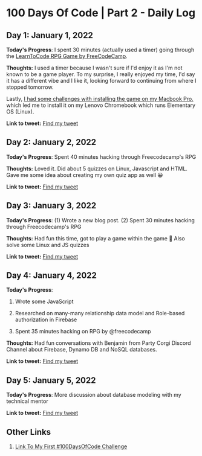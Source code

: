 # 100 Days Of Code | Part 2 - Daily Log

## Day 1: January 1, 2022

**Today's Progress**: I spent 30 minutes (actually used a timer) going through the [LearnToCode RPG Game by FreeCodeCamp](https://www.freecodecamp.org/news/2022-become-a-dev-new-years-resolution-challenge/).

**Thoughts:** I used a timer because I wasn't sure if I'd enjoy it as I'm not known to be a game player. To my surprise, I really enjoyed my time, I'd say it has a different vibe and I like it, looking forward to continuing from where I stopped tomorrow.

Lastly, [I had some challenges with installing the game on my Macbook Pro.](https://itch.io/profile/godswillumukoro) which led me to install it on my Lenovo Chromebook which runs Elementary OS (Linux).

**Link to tweet:** [Find my tweet](https://twitter.com/umuks_/status/1477339697806516229?s=20)



## Day 2: January 2, 2022

**Today's Progress**: Spent 40 minutes hacking through Freecodecamp's RPG

**Thoughts:** Loved it. Did about 5 quizzes on Linux, Javascript and HTML. Gave me some idea about creating my own quiz app as well 😀

**Link to tweet:** [Find my tweet](https://twitter.com/umuks_/status/1477723807062364164?s=20)



## Day 3: January 3, 2022

**Today's Progress**: (1) Wrote a new blog post. (2) Spent 30 minutes hacking through Freecodecamp's RPG

**Thoughts:** Had fun this time, got to play a game within the game 🤯 Also solve some Linux and JS quizzes

**Link to tweet:** [Find my tweet](https://twitter.com/umuks_/status/1478119219392884737?s=20)



## Day 4: January 4, 2022

**Today's Progress**:

1. Wrote some JavaScript

2. Researched on many-many relationship data model and Role-based authorization in Firebase

3. Spent 35 minutes hacking on RPG by @freecodecamp

**Thoughts:** Had fun conversations with Benjamin from Party Corgi Discord Channel about Firebase, Dynamo DB and NoSQL databases.

**Link to tweet:** [Find my tweet](https://twitter.com/umuks_/status/1478494076127354884?s=20)



## Day 5: January 5, 2022

**Today's Progress**: More discussion about database modeling with my technical mentor

**Link to tweet:** [Find my tweet](https://twitter.com/umuks_/status/1478957284923527168?s=20)




## Other Links

1. [Link To My First #100DaysOfCode Challenge](https://github.com/godswillumukoro/100DaysOfCode)
